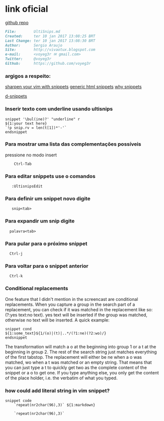 # link oficial
[github repo](https://github.com/SirVer/ultisnips)

``` markdown
File:		 UltiSnips.md
Created:	 ter 10 jan 2017 13:08:25 BRT
Last Change: ter 10 jan 2017 13:08:30 BRT
Author:		 Sergio Araujo
Site:		 http://vivaotux.blogspot.com
e-mail:      <voyeg3r ✉ gmail.com>
Twitter:	 @voyeg3r
Github:      https://github.com/voyeg3r
```

### argigos a respeito:
 [sharpen your vim with snippets](https://brigade.engineering/sharpen-your-vim-with-snippets-767b693886db#.qq0y0kthk)
 [generic html snippets](https://medium.com/@shxfee/generic-html-snippets-with-vim-and-ultisnips-8cc369390cb9#.rheutidju)
 [why snippets](http://fueledbylemons.com/blog/2011/07/27/why-ultisnips/)

 [d-snippets](https://github.com/kiith-sa/DSnips)

### Inserir texto com underline usando ultisnips

    snippet '\bul(ine)?' "underline" r
    ${1:your text here}
    `!p snip.rv = len(t[1])*'-'`
    endsnippet

###  Para mostrar uma lista das complementações possíveis

pressione no modo insert

		Ctrl-Tab

### Para editar snippets use o comandos

       :UltisnipsEdit

### Para definir um snippet novo digite

       snip<tab>

### Para expandir um snip digite

      palavra<tab>

### Para pular para o próximo snippet

      Ctrl-j

### Para voltar para o snippet anterior

      Ctrl-k

### Conditional replacements

One feature that I didn't mention in the screencast are conditional
replacements. When you capture a group in the search part of a
replacement, you can check if it was matched in the replacement like
so: (?<number>:yes text:no text). yes text will be inserted if the
group was matched, otherwise no text will be inserted. A quick
example:

	snippet cond
	${1:some_text}${1/(o)|(t)|..*/(?1:ne)(?2:wo)/}
	endsnippet

The transformation will match a o at the beginning into group 1 or a t
at the beginning in group 2. The rest of the search string just
matches everything of the first tabstop. The replacement will either
be ne when a o was matched, wo when a t was matched or an empty
string. That means that you can just type a t to quickly get two as
the complete content of the snippet or a o to get one. If you type
anything else, you only get the content of the place holder, i.e. the
verbatim of what you typed.

###  how could add literal string in vim snippet?

    snippet code
        `repeat(nr2char(96),3)` ${1:markdown}

        `repeat(nr2char(96),3)`


